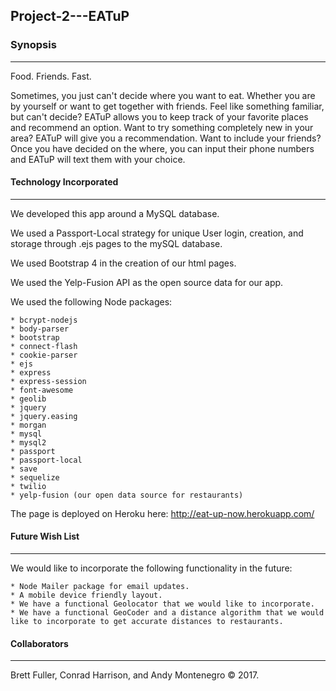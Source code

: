 ## Project-2---EATuP

### Synopsis
***

Food.  Friends.  Fast.

Sometimes, you just can't decide where you want to eat. Whether you are by yourself or want to get together with friends. Feel like something familiar, but can't decide? EATuP allows you to keep track of your favorite places and recommend an option. Want to try something completely new in your area? EATuP will give you a recommendation. Want to include your friends? Once you have decided on the where, you can input their phone numbers and EATuP will text them with your choice.

#### Technology Incorporated
***

We developed this app around a MySQL database.

We used a Passport-Local strategy for unique User login, creation, and storage through .ejs pages to the mySQL database.

We used Bootstrap 4 in the creation of our html pages.

We used the Yelp-Fusion API as the open source data for our app.

We used the following Node packages:
	
    * bcrypt-nodejs
    * body-parser
    * bootstrap
    * connect-flash
    * cookie-parser
    * ejs
    * express
    * express-session
    * font-awesome
    * geolib
    * jquery
    * jquery.easing
    * morgan
    * mysql
    * mysql2
    * passport
    * passport-local
    * save
    * sequelize
    * twilio
    * yelp-fusion (our open data source for restaurants)
  
The page is deployed on Heroku here:
http://eat-up-now.herokuapp.com/

#### Future Wish List
***

We would like to incorporate the following functionality in the future:

	* Node Mailer package for email updates.
	* A mobile device friendly layout.
	* We have a functional Geolocator that we would like to incorporate.
	* We have a functional GeoCoder and a distance algorithm that we would like to incorporate to get accurate distances to restaurants.

#### Collaborators
***

Brett Fuller, Conrad Harrison, and Andy Montenegro © 2017. 
